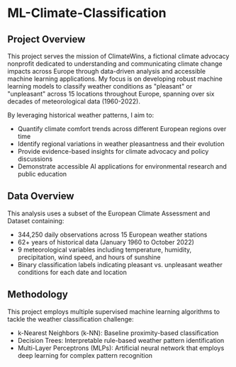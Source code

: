 # ML-Climate-Classification

## Project Overview

This project serves the mission of ClimateWins, a fictional climate advocacy nonprofit dedicated to understanding and communicating climate change impacts across Europe through data-driven analysis and accessible machine learning applications. My focus is on developing robust machine learning models to classify weather conditions as "pleasant" or "unpleasant" across 15 locations throughout Europe, spanning over six decades of meteorological data (1960-2022).

By leveraging historical weather patterns, I aim to:

- Quantify climate comfort trends across different European regions over time
- Identify regional variations in weather pleasantness and their evolution
- Provide evidence-based insights for climate advocacy and policy discussions
- Demonstrate accessible AI applications for environmental research and public education

## Data Overview

This analysis uses a subset of the European Climate Assessment and Dataset containing:

- 344,250 daily observations across 15 European weather stations
- 62+ years of historical data (January 1960 to October 2022)
- 9 meteorological variables including temperature, humidity, precipitation, wind speed, and hours of sunshine
- Binary classification labels indicating pleasant vs. unpleasant weather conditions for each date and location

## Methodology

This project employs multiple supervised machine learning algorithms to tackle the weather classification challenge:

- k-Nearest Neighbors (k-NN): Baseline proximity-based classification
- Decision Trees: Interpretable rule-based weather pattern identification
- Multi-Layer Perceptrons (MLPs): Artificial neural network that employs deep learning for complex pattern recognition
